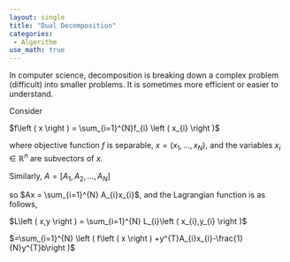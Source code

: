 ```yaml
---
layout: single
title: "Dual Decomposition"
categories:
 - Algorithm
use_math: true
---
```

In computer science, decomposition is breaking down a complex problem (difficult) into smaller problems. It is sometimes more efficient or easier to understand.


Consider


$f\left ( x \right ) = \sum_{i=1}^{N}f_{i} \left ( x_{i} \right )$


where objective function $f$ is separable, $x=\left ( x_{1},...,x_{N} \right )$, and the variables $x_{i} \in \mathbb{R}^{n}$ are subvectors of $x$.


Similarly, $A=\left [ A_{1},A_{2},...,A_{N} \right ]$


so $Ax = \sum_{i=1}^{N} A_{i}x_{i}$, and the Lagrangian function is as follows,


$L\left ( x,y \right ) = \sum_{i=1}^{N} L_{i}\left ( x_{i},y_{i} \right )$

$=\sum_{i=1}^{N} \left ( f\left ( x \right ) +y^{T}A_{i}x_{i}-\frac{1}{N}y^{T}b\right )$


